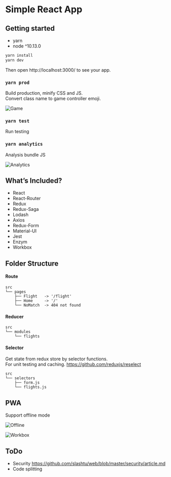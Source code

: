 # Simple React App

## Getting started
- yarn
- node ^10.13.0

```sh
yarn install
yarn dev
```
Then open http://localhost:3000/ to see your app.

### `yarn prod`

Build production, minify CSS and JS.<br>
Convert class name to game controller emoji.

![Game](https://user-images.githubusercontent.com/4737130/55671483-1a065380-58c3-11e9-8987-23562a76f3bf.png)


### `yarn test`

Run testing

### `yarn analytics`

Analysis bundle JS 

![Analytics](https://user-images.githubusercontent.com/4737130/55671041-1de3a700-58be-11e9-8fa5-c62ac6b3f58d.png)

## What’s Included?

- React
- React-Router
- Redux
- Redux-Saga
- Lodash
- Axios
- Redux-Form
- Material-UI
- Jest
- Enzym
- Workbox


## Folder Structure

#### Route
```
src
└── pages
    ├── Flight   -> '/flight'
    ├── Home     -> '/'
    └── NoMatch  -> 404 not found
```

#### Reducer
```
src
└── modules
    └── flights
```

#### Selector
Get state from redux store by selector functions.<br>
For unit testing and caching. https://github.com/reduxjs/reselect

```
src
└── selectors
    ├── form.js
    └── flights.js
```

## PWA

Support offline mode

![Offline](https://user-images.githubusercontent.com/4737130/55671180-bdee0000-58bf-11e9-8286-358ecba81cd4.gif)

![Workbox](https://user-images.githubusercontent.com/4737130/55671043-20de9780-58be-11e9-8990-91cf4d592631.png)

## ToDo
- Security https://github.com/slashtu/web/blob/master/security/article.md
- Code splitting
